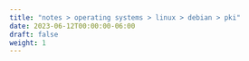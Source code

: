 ```yaml
---
title: "notes > operating systems > linux > debian > pki"
date: 2023-06-12T00:00:00-06:00
draft: false
weight: 1
---
```

